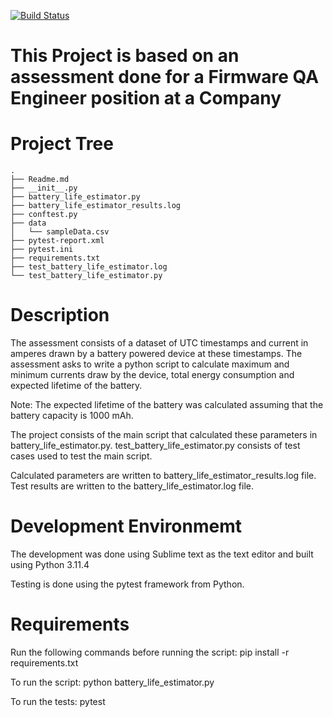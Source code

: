 [![Build Status](https://app.travis-ci.com/rohithk9/qa-assessment-repo.svg?branch=master)](https://app.travis-ci.com/rohithk9/qa-assessment-repo)

# This Project is based on an assessment done for a Firmware QA Engineer position at a Company

# Project Tree
```.
.
├── Readme.md
├── __init__.py
├── battery_life_estimator.py
├── battery_life_estimator_results.log
├── conftest.py
├── data
│   └── sampleData.csv
├── pytest-report.xml
├── pytest.ini
├── requirements.txt
├── test_battery_life_estimator.log
└── test_battery_life_estimator.py
```
# Description
The assessment consists of a dataset of UTC timestamps and current in amperes drawn by a battery powered device at these timestamps.
The assessment asks to write a python script to calculate maximum and minimum currents draw by the device, total energy consumption and expected lifetime of the battery.

Note: The expected lifetime of the battery was calculated assuming that the battery capacity is 1000 mAh.

The project consists of the main script that calculated these parameters in battery_life_estimator.py.
test_battery_life_estimator.py consists of test cases used to test the main script.

Calculated parameters are written to battery_life_estimator_results.log file.
Test results are written to the battery_life_estimator.log file.

# Development Environmemt

The development was done using Sublime text as the text editor and built using Python 3.11.4

Testing is done using the pytest framework from Python.

# Requirements
Run the following commands before running the script:
pip install -r requirements.txt

To run the script:
python battery_life_estimator.py

To run the tests:
pytest
